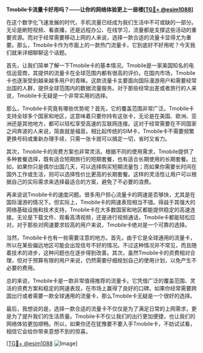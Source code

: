**Tmobile卡流量卡好用吗？——让你的网络体验更上一层楼[[TG💪+ @esim1088](https://t.me/s/esim1088)]**

在这个数字化飞速发展的时代，手机流量已经成为我们生活中不可或缺的一部分。无论是刷短视频、看直播，还是远程办公、在线学习，流量都是支撑这些活动的重要资源。而对于经常需要移动上网的人来说，选择一款合适的流量卡显得尤为重要。那么，Tmobile卡作为市面上的一款热门流量卡，它到底好不好用呢？今天我们就来详细聊聊这个话题。

首先，让我们简单了解一下Tmobile卡的基本情况。Tmobile是一家美国知名的电信运营商，其提供的流量卡在全球范围内都有很高的评价。在国内市场，Tmobile卡也逐渐受到越来越多用户的青睐。这款流量卡主要面向国际漫游用户和需要经常出国的人群，提供全球范围内的数据流量服务。对于那些经常出差或者旅行的人来说，Tmobile卡无疑是一个非常实用的选择。

那么，Tmobile卡究竟有哪些优势呢？首先，它的覆盖范围非常广泛。Tmobile卡支持全球多个国家和地区，这意味着只要你持有这张卡，无论是在美国、欧洲、亚洲还是其他地方，都可以轻松享受高速的互联网连接。这对于经常需要在不同国家之间奔波的人来说，简直就是福音。相比起传统的SIM卡，Tmobile卡不需要频繁更换号码或重新办理手续，只需一张卡就可以搞定一切，省时又省力。

其次，Tmobile卡的资费方案也非常灵活。根据不同的使用需求，Tmobile提供了多种套餐选择，既有适合短期旅行的短期套餐，也有适合长期使用的长期套餐。比如，如果你只是偶尔出国几天，可以选择购买短期流量包；而如果你需要长时间在国外工作或生活，则可以选择性价比更高的长期套餐。这样的灵活性让用户可以根据自己的实际需求来选择最适合的方案，避免了不必要的浪费。

再来说说Tmobile卡的速度问题。很多用户担心流量卡的网速是否够快，尤其是在国际漫游的情况下。但实际上，Tmobile卡的网速表现相当不错。得益于其强大的网络基础设施和技术支持，Tmobile卡在大多数国家和地区都能提供稳定的高速连接。无论是下载文件、观看高清视频，还是进行视频通话，Tmobile卡都能轻松应对。对于那些对网速要求较高的用户来说，Tmobile卡绝对是一个可靠的选择。

当然，Tmobile卡也有一些需要注意的地方。首先，由于它是全球通用的流量卡，所以在某些偏远地区可能会出现信号不好的情况。不过这种情况并不常见，而且随着技术的进步，这种问题也在逐步得到改善。其次，虽然Tmobile卡的资费相对合理，但对于预算有限的用户来说，仍然需要仔细规划自己的使用计划，以免产生不必要的费用。

总的来说，Tmobile卡是一款非常值得推荐的流量卡。它凭借广泛的覆盖范围、灵活的资费方案和稳定的网速表现，在市场上赢得了良好的口碑。如果你经常需要跨国出行或者需要一款全球通用的流量卡，那么Tmobile卡无疑是一个很好的选择。

最后，我想说的是，选择一款合适的流量卡不仅仅是为了满足日常的上网需求，更是为了提升我们的生活质量。Tmobile卡不仅让我们的出行更加便捷，也让我们的网络体验更加顺畅。所以，如果你还在犹豫要不要入手Tmobile卡，不妨试试看，相信它会给你带来意想不到的惊喜。

[[TG💪+ @esim1088](https://t.me/s/esim1088) ![Image](https://i.postimg.cc/4NQfJmqS/Snipaste-2025-05-13-00-14-12.png)]